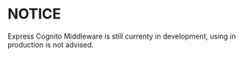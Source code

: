 # NOTICE

Express Cognito Middleware is still currenty in development, using in production is not advised.
